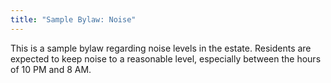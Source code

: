 ```yaml
---
title: "Sample Bylaw: Noise"
---
```


This is a sample bylaw regarding noise levels in the estate. Residents are expected to keep noise to a reasonable level, especially between the hours of 10 PM and 8 AM.
